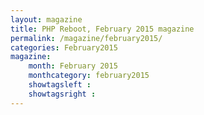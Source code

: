 ```yaml
---
layout: magazine
title: PHP Reboot, February 2015 magazine
permalink: /magazine/february2015/
categories: February2015
magazine:
    month: February 2015
    monthcategory: february2015
    showtagsleft :
    showtagsright :
---
```

